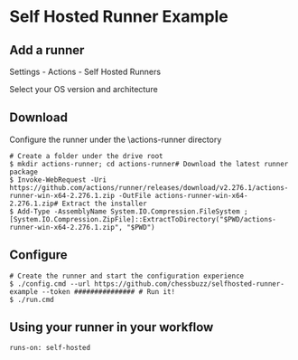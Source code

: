 # Self Hosted Runner Example

## Add a runner

Settings - Actions - Self Hosted Runners

Select your OS version and architecture

## Download

Configure the runner under the \actions-runner directory

```
# Create a folder under the drive root
$ mkdir actions-runner; cd actions-runner# Download the latest runner package
$ Invoke-WebRequest -Uri https://github.com/actions/runner/releases/download/v2.276.1/actions-runner-win-x64-2.276.1.zip -OutFile actions-runner-win-x64-2.276.1.zip# Extract the installer
$ Add-Type -AssemblyName System.IO.Compression.FileSystem ; [System.IO.Compression.ZipFile]::ExtractToDirectory("$PWD/actions-runner-win-x64-2.276.1.zip", "$PWD")
```

## Configure

```
# Create the runner and start the configuration experience
$ ./config.cmd --url https://github.com/chessbuzz/selfhosted-runner-example --token ############### # Run it!
$ ./run.cmd
```

## Using your runner in your workflow
```
runs-on: self-hosted
```
